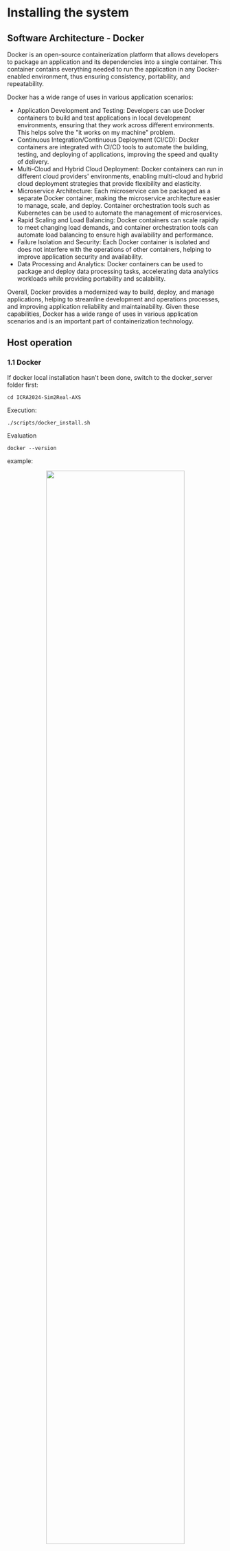 # Installing the system

## Software Architecture - Docker

Docker is an open-source containerization platform that allows developers to package an application and its dependencies into a single container. This container contains everything needed to run the application in any Docker-enabled environment, thus ensuring consistency, portability, and repeatability. 

Docker has a wide range of uses in various application scenarios:

* Application Development and Testing: Developers can use Docker containers to build and test applications in local development environments, ensuring that they work across different environments. This helps solve the "it works on my machine" problem.
* Continuous Integration/Continuous Deployment (CI/CD): Docker containers are integrated with CI/CD tools to automate the building, testing, and deploying of applications, improving the speed and quality of delivery.
* Multi-Cloud and Hybrid Cloud Deployment: Docker containers can run in different cloud providers' environments, enabling multi-cloud and hybrid cloud deployment strategies that provide flexibility and elasticity.
*  Microservice Architecture: Each microservice can be packaged as a separate Docker container, making the microservice architecture easier to manage, scale, and deploy. Container orchestration tools such as Kubernetes can be used to automate the management of microservices.
*  Rapid Scaling and Load Balancing: Docker containers can scale rapidly to meet changing load demands, and container orchestration tools can automate load balancing to ensure high availability and performance.
* Failure Isolation and Security: Each Docker container is isolated and does not interfere with the operations of other containers, helping to improve application security and availability.
* Data Processing and Analytics: Docker containers can be used to package and deploy data processing tasks, accelerating data analytics workloads while providing portability and scalability.

Overall, Docker provides a modernized way to build, deploy, and manage applications, helping to streamline development and operations processes, and improving application reliability and maintainability.
Given these capabilities, Docker has a wide range of uses in various application scenarios and is an important part of containerization technology.

## Host operation

### 1.1 Docker

If docker local installation hasn't been done, switch to the docker_server folder first:

```
cd ICRA2024-Sim2Real-AXS
```

Execution:

```
./scripts/docker_install.sh 
```
 

Evaluation

```
docker --version
```
example:

<div align="center">
  <img src="./assets/docker_version.png" width="80%">
</div>


Reference for docker installation on Ubuntu:

* [docker install](https://docs.docker.com/engine/install/ubuntu/)

**If the shell script cannot be run, check if there is permission for the script. Otherwise change the mode with chmod**


## 1.2 Nvidia driver

Check the version of host GPU driver before creating the docker and container, carefully keeping the same with the version inside docker. Currently the NVIDIA driver version inside the docker repos is 470.86.

In Ubuntu, ```Software & Updates > Additional Drivers``` is recommanded to update the Nvidia driver.

Open the terminal, input nvidia-smi and press enter to get the driver version:

<div align="center">
  <img src="./assets/nvidia_smi.png" width="80%">
</div>



Know issue: If your OS is Ubuntu21.04 or later, please refer [issue](https://codeantenna.com/a/nRJ1FuHehu) to fix

## 1.3 Install the nvidia-docker2

### 1.3.1 Main stages for docker installation reference

```
sudo systemctl --now enable docker

distribution=$(. /etc/os-release;echo $ID$VERSION_ID) \
   && curl -s -L https://nvidia.github.io/nvidia-docker/gpgkey | sudo apt-key add - \
   && curl -s -L https://nvidia.github.io/nvidia-docker/$distribution/nvidia-docker.list | sudo tee /etc/apt/sources.list.d/nvidia-docker.list

sudo apt-get update
sudo apt-get install -y nvidia-docker2
sudo systemctl restart docker

# test
sudo docker run --rm --gpus all nvidia/cuda:11.0-base nvidia-smi
```
<div align="center">
  <img src="./assets/nvidia_docker.png" width="80%">
</div>


Reference link for docker installation: [docker](https://docs.nvidia.com/datacenter/cloud-native/container-toolkit/latest/install-guide.html)


## 1.4 Docker login

Register the dockerhub account:

* [dockerhub](https://hub.docker.com/)

And get access token for late use:

* https://docs.docker.com/docker-hub/access-tokens/

     
login the docker account:

```
sudo docker login
```
<div align="center">
  <img src="./assets/docker_login.png" width="80%">
</div>


## 1.5 Docker Server operation

### 1.5.1 Create container

Use scripts to create docker container

After clone this repo, scripts need to have execute right. Run code below to add rights: 

```
cd ICRA2024-Sim2Real-AXS
sudo chmod a+x scripts/*
```

To create container for OmniGibson environment, use run_omni.sh

```
./scripts/run_omni.sh
```

To create container for baseline, use run_baseline.sh

```
./scripts/run_baseline.sh
```

If the image have not found locally, it will pull from docker hub automatically. The image size for OmniGibson is about 60 Gb, for baseline is about 30 Gb. It will take some time to download. 

Please check the image tag in the scripts. Current docker images are jieyitsinghuawx/icra2024-sim2real-axs-env:v0.0.3 and jieyitsinghuawx/icra2024-sim2real-axs-baseline:v0.0.3. To get newest tag, please follow the challenge website. 

### 1.5.2 Execute container

The container can also be started and execute by using scripte. 

To execute container for OmniGibson environment, use exec_env.sh
```
./scripts/exec_env.sh
```

To execute container for baseline, use exec_baseline.sh
```
./scripts/exec_baseline.sh
```

### <a name="gibson"></a>1.5.3 OmniGibson environment

This docker container is the environment for the challenge. It is not allowed to be change. Any change in this container will not be accepted in submission. 

Caution: Every step below need to run in OmniGibson environment container. Make sure commands run in the container. 

1. Start the OmniGibson simulator

    Start a new terminal and execute the OmniGibson environment container. The conda environment should be `omnigibson`. If not, run:
    ```
    conda activate omnigibson
    ```
    After make sure the conda environment, you can start the simulator by running command below:

    ```
    roscore &
    python -m omnigibson.AXS_env --ik
    ```

2. Start ros TF publish

    Start a new terminal and execute the OmniGibson environment container. 
    
    To start TF publish, run: 
    ```
    roslaunch airbot_play_launch robot_state_publisher.launch robot_description_path:=/root/OmniGibson-Airbot/omnigibson/data/assets/models/airbot_play_with_rm2/airbot_with_texture/urdf_obj/AIRBOT_V3_v2-3.urdf &
    roslaunch airbot_play_launch static_transform_publisher.launch &
    ```

    These two program will run at the backend. If you do not want it at backend, please delete `&` at the end of command. If you do this, you will need two terminals which inside container. 

3. Start IK service

    If you run last step in backend, then you can continue work with the same terminal. Otherwise, start a new terminal and execute the OmniGibson environment container. 

    Run command below to start IK service:
    ```
    roslaunch airbot_play_launch airbot_play_moveit.launch use_rviz:=true target_moveit_config:=airbot_play_v2_1_config use_basic:=true
    ```

4. (Optional) Start ros keyboard control

    Start a new terminal and execute the OmniGibson environment container.

    Run command below to start keyboard control:
    ```
    python /root/OmniGibson-Airbot/teleop_twist_keyboard_AXS.py
    ```

    Usage: 

    Movement:

    `i` / `,`: Move forward / backward

    `j` / `l`: Rotate left / right in place

    `u` / `o`: Move in arc (front-left / front-right)

    `m` / `.`: Move in arc (back-left / back-right)

    `k`: Stop

    `q` / `z`: Increase / Decrease both linear and angular speed by 1.1 times

    `w` / `x`: Increase / Decrease linear speed by 1.1 times

    `e` / `c`: Increase / Decrease angular speed by 1.1 times

    Arm (joint control):

    `1` / `2`: Rotate arm joint 1

    `3` / `4`: Rotate arm joint 2

    `5` / `6`: Rotate arm joint 3

    `7` / `8`: Rotate arm joint 4

    `9` / `0`: Rotate arm joint 5

    `-` / `=`: Rotate arm joint 6

    Gripper:

    `a`: Open / Close gripper

### 1.5.4 Baseline

This docker contains the baseline for this challenge. The solution also suggest to complete inside this container. The submission will accept a docker image which contains solutions. 

To start baseline, please finish all steps in [1.5.3 OmniGibson environment](#gibson) and then follow the step below. 

1. Start hdl localization

    Start a new terminal and execute the baseline container. Run 
    ```
    roslaunch hdl_localization hdl_localization.launch
    ```
    and check the localization is same as current pose in simulator. If not, use `2D Pose Estimate` to correct it. 

2. Start base control

    Start a new terminal and execute the baseline container. The conda environment should be `baseline`. If not, run:
    ```
    conda activate baseline
    ```
    After make sure the conda environment, you can start the base control by running command below:
    ```
    python /root/robot_tools/examples/ros_base_control.py
    ```
  
3. Start main baseline service

    Start a new terminal and execute the baseline container. The conda environment should be `baseline`. If not, run:
    ```
    conda activate baseline
    ```
    After make sure the conda environment, you can start the basline program by running command below:
    ```
    python /root/Workspace/AXS_baseline/ICRA2024-Sim2Real-AXS/src/airbot/example/AXS_baseline.py
    ```
